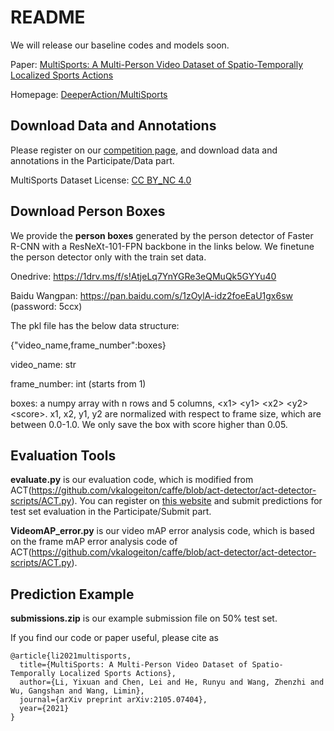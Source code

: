 # README
We will release our baseline codes and models soon.

Paper: [MultiSports: A Multi-Person Video Dataset of Spatio-Temporally Localized Sports Actions](https://arxiv.org/pdf/2105.07404.pdf)

Homepage: [DeeperAction/MultiSports](https://deeperaction.github.io/multisports/)

## Download Data and Annotations

Please register on our [competition page](https://competitions.codalab.org/competitions/32066), and download data and annotations in the Participate/Data part.

MultiSports Dataset License: [CC BY_NC 4.0](https://creativecommons.org/licenses/by-nc/4.0/)

## Download Person Boxes

We provide the **person boxes** generated by the person detector of Faster R-CNN with a ResNeXt-101-FPN backbone in the links below. We finetune the person detector only with the train set data.

Onedrive: https://1drv.ms/f/s!AtjeLq7YnYGRe3eQMuQk5GYYu40

Baidu Wangpan: https://pan.baidu.com/s/1zOylA-idz2foeEaU1gx6sw (password: 5ccx)

The pkl file has the below data structure:

{"video_name,frame_number":boxes}

video_name: str

frame_number: int (starts from 1)

boxes: a numpy array with n rows and 5 columns, \<x1\> \<y1\> \<x2\> \<y2\> \<score\>. x1, x2, y1, y2 are normalized with respect to frame size, which are between 0.0-1.0. We only save the box with score higher than 0.05.

## Evaluation Tools

**evaluate.py** is our evaluation code, which is modified from ACT(https://github.com/vkalogeiton/caffe/blob/act-detector/act-detector-scripts/ACT.py). You can register on [this website](https://competitions.codalab.org/competitions/33355) and submit predictions for test set evaluation in the Participate/Submit part.

**VideomAP_error.py** is our video mAP error analysis code, which is based on the frame mAP error analysis code of ACT(https://github.com/vkalogeiton/caffe/blob/act-detector/act-detector-scripts/ACT.py).

## Prediction Example

**submissions.zip** is our example submission file on 50% test set.


If you find our code or paper useful, please cite as
```
@article{li2021multisports,
  title={MultiSports: A Multi-Person Video Dataset of Spatio-Temporally Localized Sports Actions},
  author={Li, Yixuan and Chen, Lei and He, Runyu and Wang, Zhenzhi and Wu, Gangshan and Wang, Limin},
  journal={arXiv preprint arXiv:2105.07404},
  year={2021}
}
```
